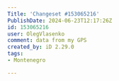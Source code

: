 ```yaml
---
Title: 'Changeset #153065216'
PublishDate: 2024-06-23T12:17:26Z
id: 153065216
user: OlegVlasenko
comment: data from my GPS
created_by: iD 2.29.0
tags:
- Montenegro

---
```

